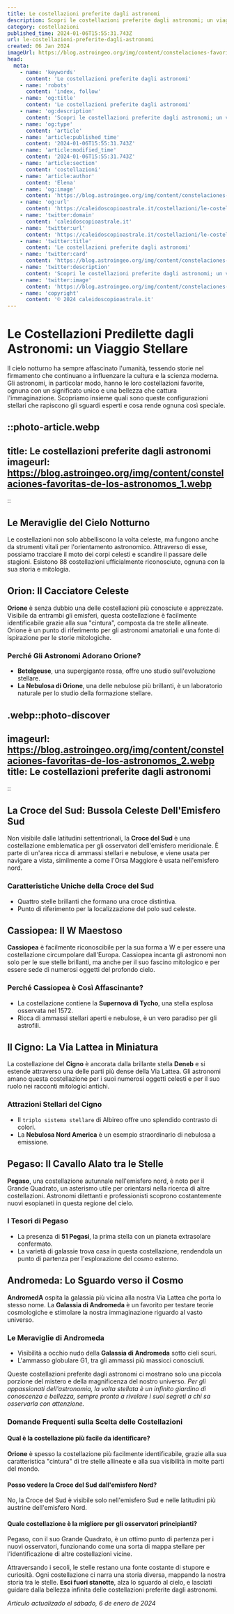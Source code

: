 ```yaml
---
title: Le costellazioni preferite dagli astronomi
description: Scopri le costellazioni preferite dagli astronomi; un viaggio stellare tra bellezza e mistero del cielo notturno.
category: costellazioni
published_time: 2024-01-06T15:55:31.743Z
url: le-costellazioni-preferite-dagli-astronomi
created: 06 Jan 2024
imageUrl: https://blog.astroingeo.org/img/content/constelaciones-favoritas-de-los-astronomos_1.webp
head:
  meta:
    - name: 'keywords'
      content: 'Le costellazioni preferite dagli astronomi'
    - name: 'robots'
      content: 'index, follow'
    - name: 'og:title'
      content: 'Le costellazioni preferite dagli astronomi'
    - name: 'og:description'
      content: 'Scopri le costellazioni preferite dagli astronomi; un viaggio stellare tra bellezza e mistero del cielo notturno.'
    - name: 'og:type'
      content: 'article'
    - name: 'article:published_time'
      content: '2024-01-06T15:55:31.743Z'
    - name: 'article:modified_time'
      content: '2024-01-06T15:55:31.743Z'
    - name: 'article:section'
      content: 'costellazioni'
    - name: 'article:author'
      content: 'Elena'
    - name: 'og:image'
      content: 'https://blog.astroingeo.org/img/content/constelaciones-favoritas-de-los-astronomos_1.webp'
    - name: 'og:url'
      content: 'https://caleidoscopioastrale.it/costellazioni/le-costellazioni-preferite-dagli-astronomi'
    - name: 'twitter:domain'
      content: 'caleidoscopioastrale.it'
    - name: 'twitter:url'
      content: 'https://caleidoscopioastrale.it/costellazioni/le-costellazioni-preferite-dagli-astronomi'
    - name: 'twitter:title'
      content: 'Le costellazioni preferite dagli astronomi'
    - name: 'twitter:card'
      content: 'https://blog.astroingeo.org/img/content/constelaciones-favoritas-de-los-astronomos_1.webp'
    - name: 'twitter:description'
      content: 'Scopri le costellazioni preferite dagli astronomi; un viaggio stellare tra bellezza e mistero del cielo notturno.'
    - name: 'twitter:image'
      content: 'https://blog.astroingeo.org/img/content/constelaciones-favoritas-de-los-astronomos_1.webp'
    - name: 'copyright'
      content: '© 2024 caleidoscopioastrale.it'
---
```

# Le Costellazioni Predilette dagli Astronomi: un Viaggio Stellare

Il cielo notturno ha sempre affascinato l'umanità, tessendo storie nel firmamento che continuano a influenzare la cultura e la scienza moderna. Gli astronomi, in particolar modo, hanno le loro costellazioni favorite, ognuna con un significato unico e una bellezza che cattura l'immaginazione. Scopriamo insieme quali sono queste configurazioni stellari che rapiscono gli sguardi esperti e cosa rende ognuna così speciale.

::photo-article.webp
---
title: Le costellazioni preferite dagli astronomi
imageurl: https://blog.astroingeo.org/img/content/constelaciones-favoritas-de-los-astronomos_1.webp
---
::

## Le Meraviglie del Cielo Notturno
Le costellazioni non solo abbelliscono la volta celeste, ma fungono anche da strumenti vitali per l'orientamento astronomico. Attraverso di esse, possiamo tracciare il moto dei corpi celesti e scandire il passare delle stagioni. Esistono 88 costellazioni ufficialmente riconosciute, ognuna con la sua storia e mitologia.

## Orion: Il Cacciatore Celeste
**Orione** è senza dubbio una delle costellazioni più conosciute e apprezzate. Visibile da entrambi gli emisferi, questa costellazione è facilmente identificabile grazie alla sua "cintura", composta da tre stelle allineate. Orione è un punto di riferimento per gli astronomi amatoriali e una fonte di ispirazione per le storie mitologiche.

### Perché Gli Astronomi Adorano Orione?
- **Betelgeuse**, una supergigante rossa, offre uno studio sull'evoluzione stellare.
- **La Nebulosa di Orione**, una delle nebulose più brillanti, è un laboratorio naturale per lo studio della formazione stellare.

.webp::photo-discover
---
imageurl: https://blog.astroingeo.org/img/content/constelaciones-favoritas-de-los-astronomos_2.webp
title: Le costellazioni preferite dagli astronomi
---
::

## La Croce del Sud: Bussola Celeste Dell'Emisfero Sud
Non visibile dalle latitudini settentrionali, la **Croce del Sud** è una costellazione emblematica per gli osservatori dell'emisfero meridionale. È parte di un'area ricca di ammassi stellari e nebulose, e viene usata per navigare a vista, similmente a come l'Orsa Maggiore è usata nell'emisfero nord.

### Caratteristiche Uniche della Croce del Sud
- Quattro stelle brillanti che formano una croce distintiva.
- Punto di riferimento per la localizzazione del polo sud celeste.

## Cassiopea: Il W Maestoso
**Cassiopea** è facilmente riconoscibile per la sua forma a W e per essere una costellazione circumpolare dall'Europa. Cassiopea incanta gli astronomi non solo per le sue stelle brillanti, ma anche per il suo fascino mitologico e per essere sede di numerosi oggetti del profondo cielo.

### Perché Cassiopea è Così Affascinante?
- La costellazione contiene la **Supernova di Tycho**, una stella esplosa osservata nel 1572.
- Ricca di ammassi stellari aperti e nebulose, è un vero paradiso per gli astrofili.

## Il Cigno: La Via Lattea in Miniatura
La costellazione del **Cigno** è ancorata dalla brillante stella **Deneb** e si estende attraverso una delle parti più dense della Via Lattea. Gli astronomi amano questa costellazione per i suoi numerosi oggetti celesti e per il suo ruolo nei racconti mitologici antichi.

### Attrazioni Stellari del Cigno
- Il `triplo sistema stellare` di Albireo offre uno splendido contrasto di colori.
- La **Nebulosa Nord America** è un esempio straordinario di nebulosa a emissione.

## Pegaso: Il Cavallo Alato tra le Stelle
**Pegaso**, una costellazione autunnale nell'emisfero nord, è noto per il Grande Quadrato, un asterismo utile per orientarsi nella ricerca di altre costellazioni. Astronomi dilettanti e professionisti scoprono costantemente nuovi esopianeti in questa regione del cielo.

### I Tesori di Pegaso
- La presenza di **51 Pegasi**, la prima stella con un pianeta extrasolare confermato.
- La varietà di galassie trova casa in questa costellazione, rendendola un punto di partenza per l'esplorazione del cosmo esterno.

## Andromeda: Lo Sguardo verso il Cosmo
**AndromedA** ospita la galassia più vicina alla nostra Via Lattea che porta lo stesso nome. La **Galassia di Andromeda** è un favorito per testare teorie cosmologiche e stimolare la nostra immaginazione riguardo al vasto universo.

### Le Meraviglie di Andromeda
- Visibilità a occhio nudo della **Galassia di Andromeda** sotto cieli scuri.
- L'ammasso globulare G1, tra gli ammassi più massicci conosciuti.

Queste costellazioni preferite dagli astronomi ci mostrano solo una piccola porzione del mistero e della magnificenza del nostro universo. *Per gli appassionati dell'astronomia, la volta stellata è un infinito giardino di conoscenza e bellezza, sempre pronta a rivelare i suoi segreti a chi sa osservarla con attenzione.*

### Domande Frequenti sulla Scelta delle Costellazioni

#### **Qual è la costellazione più facile da identificare?**
**Orione** è spesso la costellazione più facilmente identificabile, grazie alla sua caratteristica "cintura" di tre stelle allineate e alla sua visibilità in molte parti del mondo.

#### **Posso vedere la Croce del Sud dall'emisfero Nord?**
No, la Croce del Sud è visibile solo nell'emisfero Sud e nelle latitudini più austrine dell'emisfero Nord.

#### **Quale costellazione è la migliore per gli osservatori principianti?**
Pegaso, con il suo Grande Quadrato, è un ottimo punto di partenza per i nuovi osservatori, funzionando come una sorta di mappa stellare per l'identificazione di altre costellazioni vicine.

Attraversando i secoli, le stelle restano una fonte costante di stupore e curiosità. Ogni costellazione ci narra una storia diversa, mappando la nostra storia tra le stelle. **Esci fuori stanotte**, alza lo sguardo al cielo, e lasciati guidare dalla bellezza infinita delle costellazioni preferite dagli astronomi.

_Artículo actualizado el sábado, 6 de enero de 2024_
